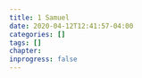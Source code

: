 ```yaml
---
title: 1 Samuel
date: 2020-04-12T12:41:57-04:00
categories: []
tags: []
chapter: 
inprogress: false
---
```


